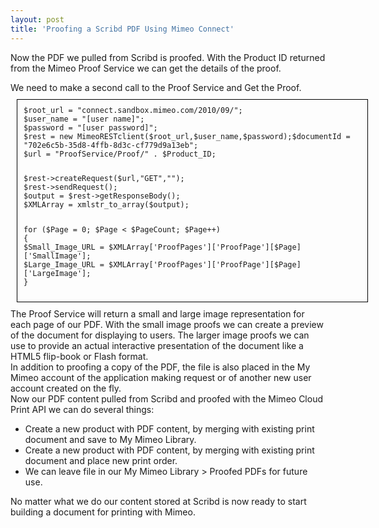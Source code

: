 ```yaml
---
layout: post
title: 'Proofing a Scribd PDF Using Mimeo Connect'
---
```


Now the PDF we pulled from Scribd is proofed.   With the Product ID returned from the Mimeo Proof Service we can get the details of the proof.<p></p>
We need to make a second call to the Proof Service and Get the Proof.
<div style="border: 1px solid #000; width: 540px; padding: 10px; margin: 10px; text-align: left;"><code>$root_url = "connect.sandbox.mimeo.com/2010/09/";
$user_name = "[user name]";
$password = "[user password]";
$rest = new MimeoRESTclient($root_url,$user_name,$password);$documentId = "702e6c5b-35d8-4ffb-8d3c-cf779d9a13eb";
$url = "ProofService/Proof/" . $Product_ID;<p></p>
$rest-&gt;createRequest($url,"GET","");
$rest-&gt;sendRequest();
$output = $rest-&gt;getResponseBody();
$XMLArray = xmlstr_to_array($output);<p></p>
</code><code>for ($Page = 0; $Page &lt; $PageCount; $Page++)
{
$Small_Image_URL = $XMLArray['ProofPages']['ProofPage'][$Page]['SmallImage'];
$Large_Image_URL = $XMLArray['ProofPages']['ProofPage'][$Page]['LargeImage'];
}
</code><p></p>
</div>
<div id="_mcePaste">The Proof Service will return a small and large image representation for each page of our PDF. With the small image proofs we can create a preview of the document for displaying to users. The larger image proofs we can use to provide an actual interactive presentation of the document like a HTML5 flip-book or Flash format.</div>
<div id="_mcePaste">In addition to proofing a copy of the PDF, the file is also placed in the My Mimeo account of the application making request or of another new user account created on the fly.</div>
<div id="_mcePaste">Now our PDF content pulled from Scribd and proofed with the Mimeo Cloud Print API we can do several things:</div>
<div id="_mcePaste">
<ul class="mainlist">
	<li>Create a new product with PDF content, by merging with existing print document and save to My Mimeo Library.</li>
	<li>Create a new product with PDF content, by merging with existing print document and place new print order.</li>
	<li>We can leave file in our My Mimeo Library &gt; Proofed PDFs for future use.</li>
</ul>
</div>
<div id="_mcePaste">No matter what we do our content stored at Scribd is now ready to start building a document for printing with Mimeo.</div>